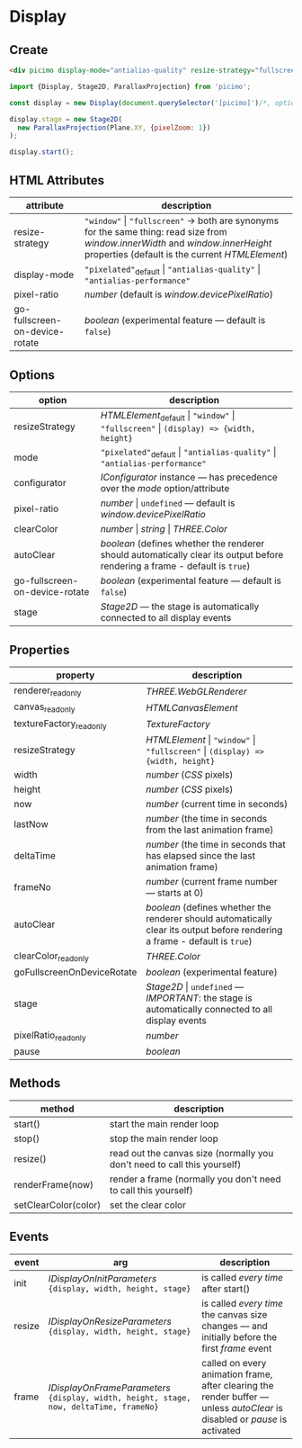 # Display

## Create

```html
<div picimo display-mode="antialias-quality" resize-strategy="fullscreen"></div>
```

```js
import {Display, Stage2D, ParallaxProjection} from 'picimo';

const display = new Display(document.querySelector('[picimo]')/*, options */)

display.stage = new Stage2D(
  new ParallaxProjection(Plane.XY, {pixelZoom: 1})
);

display.start();
```

## HTML Attributes

| attribute | description |
|-|-|
| resize-strategy | `"window"` \| `"fullscreen"` &rarr; both are synonyms for the same thing: read size from _window.innerWidth_ and _window.innerHeight_ properties (default is the current _HTMLElement_) |
| display-mode | `"pixelated"`<sub>default</sub> \| `"antialias-quality"` \| `"antialias-performance"` |
| pixel-ratio | _number_ (default is _window.devicePixelRatio_) |
| go-fullscreen-on-device-rotate | _boolean_ (experimental feature &mdash; default is `false`) |


## Options

| option | description |
|-|-|
| resizeStrategy | _HTMLElement_<sub>default</sub> \| `"window"` \| `"fullscreen"` \| `(display) => {width, height}` |
| mode | `"pixelated"`<sub>default</sub> \| `"antialias-quality"` \| `"antialias-performance"` |
| configurator | _IConfigurator_ instance &mdash; has precedence over the _mode_ option/attribute |
| pixel-ratio | _number_ \| `undefined` &mdash; default is _window.devicePixelRatio_ |
| clearColor |  _number_ \| _string_ \| _THREE.Color_ |
| autoClear | _boolean_ (defines whether the renderer should automatically clear its output before rendering a frame - default is `true`) |
| go-fullscreen-on-device-rotate | _boolean_ (experimental feature &mdash; default is `false`) |
| stage | _Stage2D_ &mdash; the stage is automatically connected to all display events |

## Properties

| property | description |
|-|-|
| renderer<sub>readonly</sub> | _THREE.WebGLRenderer_ |
| canvas<sub>readonly</sub> | _HTMLCanvasElement_ |
| textureFactory<sub>readonly</sub> | _TextureFactory_ |
| resizeStrategy | _HTMLElement_ \| `"window"` \| `"fullscreen"` \| `(display) => {width, height}` |
| width | _number_ (_CSS_ pixels) |
| height | _number_ (_CSS_ pixels) |
| now | _number_ (current time in seconds) |
| lastNow | _number_ (the time in seconds from the last animation frame) |
| deltaTime | _number_ (the time in seconds that has elapsed since the last animation frame) |
| frameNo | _number_ (current frame number &mdash; starts at 0) |
| autoClear | _boolean_ (defines whether the renderer should automatically clear its output before rendering a frame - default is `true`) |
| clearColor<sub>readonly</sub> | _THREE.Color_ |
| goFullscreenOnDeviceRotate  | _boolean_ (experimental feature) |
| stage | _Stage2D_ \| `undefined` &mdash; _IMPORTANT_: the stage is automatically connected to all display events |
| pixelRatio<sub>readonly</sub> | _number_ |
| pause | _boolean_ |

## Methods

| method | description |
|-|-|
| start() | start the main render loop |
| stop() | stop the main render loop |
| resize() | read out the canvas size (normally you don't need to call this yourself) |
| renderFrame(now) | render a frame (normally you don't need to call this yourself) |
| setClearColor(color) | set the clear color |

## Events

| event | arg | description |
|-|-|-|
| init | _IDisplayOnInitParameters_ `{display, width, height, stage}` | is called _every time_ after start() |
| resize | _IDisplayOnResizeParameters_ `{display, width, height, stage}` | is called _every time_ the canvas size changes &mdash; and initially before the first _frame_ event |
| frame | _IDisplayOnFrameParameters_ `{display, width, height, stage, now, deltaTime, frameNo}` | called on every animation frame, after clearing the render buffer &mdash; unless _autoClear_ is disabled or _pause_ is activated |
